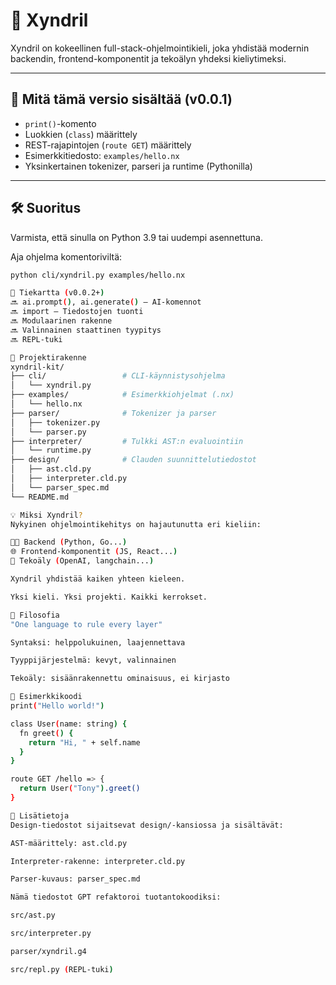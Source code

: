 # 🚀 Xyndril

Xyndril on kokeellinen full-stack-ohjelmointikieli, joka yhdistää modernin backendin, frontend-komponentit ja tekoälyn yhdeksi kieliytimeksi.

---

## 🔧 Mitä tämä versio sisältää (v0.0.1)

- `print()`-komento
- Luokkien (`class`) määrittely
- REST-rajapintojen (`route GET`) määrittely
- Esimerkkitiedosto: `examples/hello.nx`
- Yksinkertainen tokenizer, parseri ja runtime (Pythonilla)

---

## 🛠️ Suoritus

Varmista, että sinulla on Python 3.9 tai uudempi asennettuna.

Aja ohjelma komentoriviltä:

```bash
python cli/xyndril.py examples/hello.nx

🧭 Tiekartta (v0.0.2+)
🔜 ai.prompt(), ai.generate() – AI-komennot
🔜 import – Tiedostojen tuonti
🔜 Modulaarinen rakenne
🔜 Valinnainen staattinen tyypitys
🔜 REPL-tuki

📁 Projektirakenne
xyndril-kit/
├── cli/                 # CLI-käynnistysohjelma
│   └── xyndril.py
├── examples/            # Esimerkkiohjelmat (.nx)
│   └── hello.nx
├── parser/              # Tokenizer ja parser
│   ├── tokenizer.py
│   └── parser.py
├── interpreter/         # Tulkki AST:n evaluointiin
│   └── runtime.py
├── design/              # Clauden suunnittelutiedostot
│   ├── ast.cld.py
│   ├── interpreter.cld.py
│   └── parser_spec.md
└── README.md

💡 Miksi Xyndril?
Nykyinen ohjelmointikehitys on hajautunutta eri kieliin:

👨‍💻 Backend (Python, Go...)
🌐 Frontend-komponentit (JS, React...)
🤖 Tekoäly (OpenAI, langchain...)

Xyndril yhdistää kaiken yhteen kieleen.

Yksi kieli. Yksi projekti. Kaikki kerrokset.

🧠 Filosofia
"One language to rule every layer"

Syntaksi: helppolukuinen, laajennettava

Tyyppijärjestelmä: kevyt, valinnainen

Tekoäly: sisäänrakennettu ominaisuus, ei kirjasto

🧪 Esimerkkikoodi
print("Hello world!")

class User(name: string) {
  fn greet() {
    return "Hi, " + self.name
  }
}

route GET /hello => {
  return User("Tony").greet()
}

🧩 Lisätietoja
Design-tiedostot sijaitsevat design/-kansiossa ja sisältävät:

AST-määrittely: ast.cld.py

Interpreter-rakenne: interpreter.cld.py

Parser-kuvaus: parser_spec.md

Nämä tiedostot GPT refaktoroi tuotantokoodiksi:

src/ast.py

src/interpreter.py

parser/xyndril.g4

src/repl.py (REPL-tuki)

